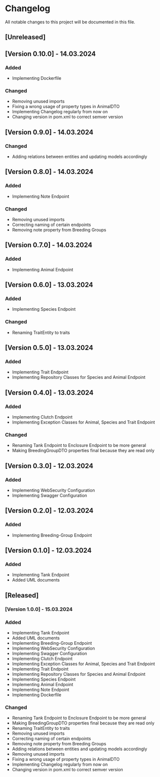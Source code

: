 # Changelog

All notable changes to this project will be documented in this file.

## [Unreleased]

## [Version 0.10.0] - 14.03.2024

### Added

- Implementing Dockerfile

### Changed

- Removing unused imports
- Fixing a wrong usage of property types in AnimalDTO
- Implementing Changelog regularly from now on
- Changing version in pom.xml to correct semver version

## [Version 0.9.0] - 14.03.2024

### Changed

- Adding relations between entities and updating models accordingly

## [Version 0.8.0] - 14.03.2024

### Added

- Implementing Note Endpoint

### Changed

- Removing unused imports
- Correcting naming of certain endpoints
- Removing note property from Breeding Groups

## [Version 0.7.0] - 14.03.2024

### Added

- Implementing Animal Endpoint

## [Version 0.6.0] - 13.03.2024

### Added

- Implementing Species Endpoint

### Changed

- Renaming TraitEntity to traits

## [Version 0.5.0] - 13.03.2024

### Added

- Implementing Trait Endpoint
- Implementing Repository Classes for Species and Animal Endpoint

## [Version 0.4.0] - 13.03.2024

### Added

- Implementing Clutch Endpoint
- Implementing Exception Classes for Animal, Species and Trait Endpoint

### Changed

- Renaming Tank Endpoint to Enclosure Endpoint to be more general
- Making BreedingGroupDTO properties final because they are read only

## [Version 0.3.0] - 12.03.2024

### Added

- Implementing WebSecurity Configuration
- Implementing Swagger Configuration

## [Version 0.2.0] - 12.03.2024

### Added

- Implementing Breeding-Group Endpoint

## [Version 0.1.0] - 12.03.2024

### Added

- Implementing Tank Endpoint
- Added UML documents

## [Released]

### [Version 1.0.0] - 15.03.2024

### Added

- Implementing Tank Endpoint
- Added UML documents
- Implementing Breeding-Group Endpoint
- Implementing WebSecurity Configuration
- Implementing Swagger Configuration
- Implementing Clutch Endpoint
- Implementing Exception Classes for Animal, Species and Trait Endpoint
- Implementing Trait Endpoint
- Implementing Repository Classes for Species and Animal Endpoint
- Implementing Species Endpoint
- Implementing Animal Endpoint
- Implementing Note Endpoint
- Implementing Dockerfile

### Changed

- Renaming Tank Endpoint to Enclosure Endpoint to be more general
- Making BreedingGroupDTO properties final because they are read only
- Renaming TraitEntity to traits
- Removing unused imports
- Correcting naming of certain endpoints
- Removing note property from Breeding Groups
- Adding relations between entities and updating models accordingly
- Removing unused imports
- Fixing a wrong usage of property types in AnimalDTO
- Implementing Changelog regularly from now on
- Changing version in pom.xml to correct semver version

